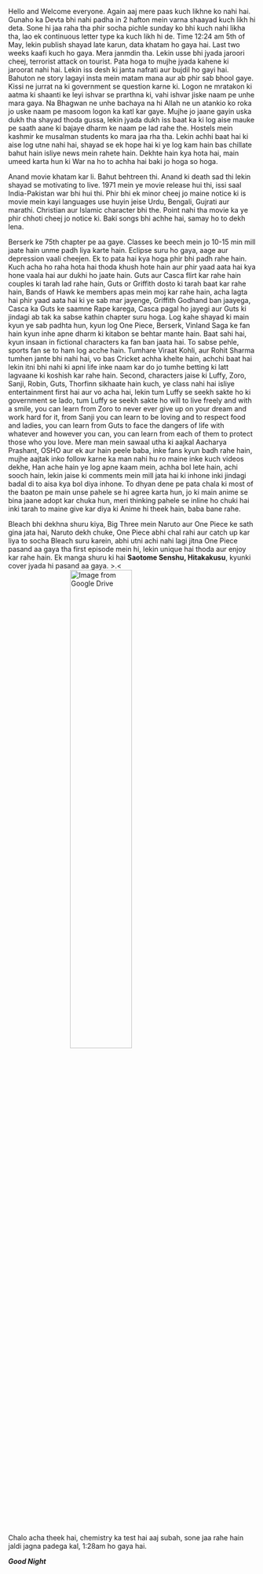 Hello and Welcome everyone. Again aaj mere paas kuch likhne ko nahi hai. Gunaho ka Devta bhi nahi padha in 2 hafton mein varna shaayad kuch likh hi deta. Sone hi jaa raha tha phir socha pichle sunday ko bhi kuch nahi likha tha, lao ek continuous letter type ka kuch likh hi de. Time 12:24 am 5th of May, lekin publish shayad late karun, data khatam ho gaya hai. 
Last two weeks kaafi kuch ho gaya. Mera janmdin tha. Lekin usse bhi jyada jaroori cheej, terrorist attack on tourist. Pata hoga to mujhe jyada kahene ki jaroorat nahi hai. Lekin iss desh ki janta nafrati aur bujdil ho gayi hai. Bahuton ne story lagayi insta mein matam mana aur ab phir sab bhool gaye. Kissi ne jurrat na ki government se question karne ki. Logon ne mratakon ki aatma ki shaanti ke leyi ishvar se prarthna ki, vahi ishvar jiske naam pe unhe mara gaya. Na Bhagwan ne unhe bachaya na hi Allah ne un atankio ko roka jo uske naam pe masoom logon ka katl kar gaye. Mujhe jo jaane gayin uska dukh tha shayad thoda gussa, lekin jyada dukh iss baat ka ki log aise mauke pe saath aane ki bajaye dharm ke naam pe lad rahe the. Hostels mein kashmir ke musalman students ko mara jaa rha tha. Lekin achhi baat hai ki aise log utne nahi hai, shayad se ek hope hai ki ye log kam hain bas chillate bahut hain isliye news mein rahete hain. Dekhte hain kya hota hai, main umeed karta hun ki War na ho to achha hai baki jo hoga so hoga.  
  
Anand movie khatam kar li. Bahut behtreen thi. Anand ki death sad thi lekin shayad se motivating to live. 1971 mein ye movie release hui thi, issi saal India-Pakistan war bhi hui thi. Phir bhi ek minor cheej jo maine notice ki is movie mein kayi languages use huyin jeise Urdu, Bengali, Gujrati aur marathi. Christian aur Islamic character bhi the. Point nahi tha movie ka ye phir chhoti cheej jo notice ki.  Baki songs bhi achhe hai, samay ho to dekh lena.  
  
Berserk ke 75th chapter pe aa gaye. Classes ke beech mein jo 10-15 min mill jaate hain unme padh liya karte hain. Eclipse suru ho gaya, aage aur depression vaali cheejen. Ek to pata hai kya hoga phir bhi padh rahe hain. Kuch acha ho raha hota hai thoda khush hote hain aur phir yaad aata hai kya hone vaala hai aur dukhi ho jaate hain. Guts aur Casca flirt kar rahe hain couples ki tarah lad rahe hain, Guts or Griffith dosto ki tarah baat kar rahe hain, Bands of Hawk ke members apas mein moj kar rahe hain, acha lagta hai phir yaad aata hai ki ye sab mar jayenge, Griffith Godhand ban jaayega, Casca ka Guts ke saamne Rape karega, Casca pagal ho jayegi aur Guts ki jindagi ab tak ka sabse kathin chapter suru hoga. Log kahe shayad ki main kyun ye sab padhta hun, kyun log One Piece, Berserk, Vinland Saga ke fan hain kyun inhe apne dharm ki kitabon se behtar mante hain. Baat sahi hai, kyun insaan in fictional characters ka fan ban jaata hai. To sabse pehle, sports fan se to ham log acche hain. Tumhare Viraat Kohli, aur Rohit Sharma tumhen jante bhi nahi hai, vo bas Cricket achha khelte hain, achchi baat hai lekin itni bhi nahi ki apni life inke naam kar do jo tumhe betting ki latt lagvaane ki koshish kar rahe hain. Second, characters jaise ki Luffy, Zoro, Sanji, Robin, Guts, Thorfinn sikhaate hain kuch, ye class nahi hai isliye entertainment first hai aur vo acha hai, lekin tum Luffy se seekh sakte ho ki government se lado, tum Luffy se seekh sakte ho will to live freely and with a smile, you can learn from Zoro to never ever give up on your dream and work hard for it, from Sanji you can learn to be loving and to respect food and ladies, you can learn from Guts to face the dangers of life with whatever and however you can, you can learn from each of them to protect those who you love. Mere man mein sawaal utha ki aajkal Aacharya Prashant, OSHO aur ek aur hain peele baba, inke fans kyun badh rahe hain, mujhe aajtak inko follow karne ka man nahi hu ro maine inke kuch videos dekhe, Han ache hain ye log apne kaam mein, achha bol lete hain, achi sooch hain, lekin jaise ki comments mein mill jata hai ki inhone inki jindagi badal di to aisa kya bol diya inhone. To dhyan dene pe pata chala ki most of the baaton pe main unse pahele se hi agree karta hun, jo ki main anime se bina jaane adopt kar chuka hun, meri thinking pahele se inline ho chuki hai inki tarah to maine give kar diya ki Anime hi theek hain, baba bane rahe.  
  
Bleach bhi dekhna shuru kiya, Big Three mein Naruto aur One Piece ke sath gina jata hai, Naruto dekh chuke, One Piece abhi chal rahi aur catch up kar liya to socha Bleach suru karein, abhi utni achi nahi lagi jitna One Piece pasand aa gaya tha first episode mein hi, lekin unique hai thoda aur enjoy kar rahe hain. Ek manga shuru ki hai **Saotome Senshu, Hitakakusu**, kyunki cover jyada hi pasand aa gaya. >⁠.⁠<  
<img src="https://ia601206.us.archive.org/9/items/saotome_girl_v4/4c6c7ecd-7360-4028-8854-0a219c1531c1.jpg" alt="Image from Google Drive" width="50%" style="display: block; margin: auto;">
  
Chalo acha theek hai, chemistry ka test hai aaj subah, sone jaa rahe hain jaldi jagna padega kal, 1:28am ho gaya hai.     
  
***Good Night***